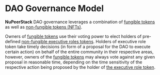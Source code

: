 # DAO Governance Model

**NuPeerStack** DAO governance leverages a combination of [fungible tokens](/nupeerstack-business-model/the-tokenomics/#fungible-tokens) as well as [non-fungible tokens (NFTs)](/nupeerstack-business-model/the-tokenomics/#non-fungible-tokens).

Owners of [fungible tokens](/nupeerstack-business-model/the-tokenomics/#fungible-tokens) use their voting power to elect holders of pre-defined [non-fungible executive roles tokens](/nupeerstack-business-model/the-tokenomics/#executive-roles-nfts). Holders of executive role token take timely decisions (in form of a proposal for the DAO to execute certain action) on behalf of the entire community in their respective areas, however, owners of the [fungible tokens](/nupeerstack-business-model/the-tokenomics/#fungible-tokens) may always vote against any given proposal in reasonable time, depending on the time sensitivity of the respective action being proposed by the holder of [the executive role token]((/nupeerstack-business-model/the-tokenomics/#executive-roles-nfts)).

